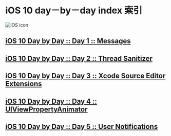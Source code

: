 # iOS 10 day－by－day index 索引

![iOS icon](http://img3.imgtn.bdimg.com/it/u=1412936714,4205748155&fm=11&gp=0.jpg)


## [iOS 10 Day by Day :: Day 1 :: Messages](https://github.com/kengsir/iOS10-day-by-day/blob/master/iOS%2010%20Day%20by%20Day%20::%20Day%201%20::%20Messages.md)
## [iOS 10 Day by Day :: Day 2 :: Thread Sanitizer](http://www.code4app.com)

## [iOS 10 Day by Day :: Day 3 :: Xcode Source Editor Extensions](http://www.code4app.com)

## [iOS 10 Day by Day :: Day 4 :: UIViewPropertyAnimator](http://www.code4app.com)

## [iOS 10 Day by Day :: Day 5 :: User Notifications](http://www.code4app.com)



